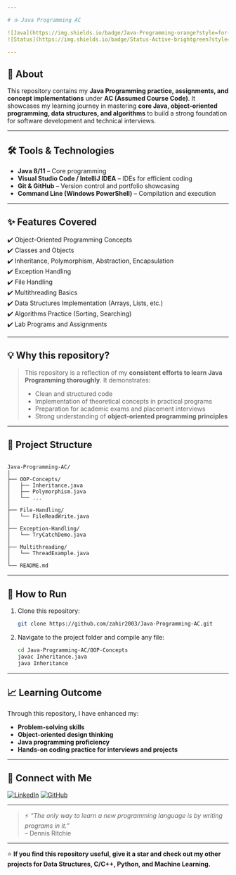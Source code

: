 ```yaml
---

# ☕ Java Programming AC

![Java](https://img.shields.io/badge/Java-Programming-orange?style=for-the-badge&logo=java)
![Status](https://img.shields.io/badge/Status-Active-brightgreen?style=for-the-badge)

---
```


## 📌 **About**

This repository contains my **Java Programming practice, assignments, and concept implementations** under **AC (Assumed Course Code)**. It showcases my learning journey in mastering **core Java, object-oriented programming, data structures, and algorithms** to build a strong foundation for software development and technical interviews.

---

## 🛠️ **Tools & Technologies**

- **Java 8/11** – Core programming  
- **Visual Studio Code / IntelliJ IDEA** – IDEs for efficient coding  
- **Git & GitHub** – Version control and portfolio showcasing  
- **Command Line (Windows PowerShell)** – Compilation and execution

---

## ✨ **Features Covered**

✔️ Object-Oriented Programming Concepts  
✔️ Classes and Objects  
✔️ Inheritance, Polymorphism, Abstraction, Encapsulation  
✔️ Exception Handling  
✔️ File Handling  
✔️ Multithreading Basics  
✔️ Data Structures Implementation (Arrays, Lists, etc.)  
✔️ Algorithms Practice (Sorting, Searching)  
✔️ Lab Programs and Assignments

---

## 💡 **Why this repository?**

> This repository is a reflection of my **consistent efforts to learn Java Programming thoroughly**. It demonstrates:
>
> - Clean and structured code  
> - Implementation of theoretical concepts in practical programs  
> - Preparation for academic exams and placement interviews  
> - Strong understanding of **object-oriented programming principles**

---

## 📂 **Project Structure**

```

Java-Programming-AC/
│
├── OOP-Concepts/
│   ├── Inheritance.java
│   ├── Polymorphism.java
│   └── ...
│
├── File-Handling/
│   └── FileReadWrite.java
│
├── Exception-Handling/
│   └── TryCatchDemo.java
│
├── Multithreading/
│   └── ThreadExample.java
│
└── README.md

````

---

## 🚀 **How to Run**

1. Clone this repository:
    ```bash
    git clone https://github.com/zahir2003/Java-Programming-AC.git
    ```
2. Navigate to the project folder and compile any file:
    ```bash
    cd Java-Programming-AC/OOP-Concepts
    javac Inheritance.java
    java Inheritance
    ```

---

## 📈 **Learning Outcome**

Through this repository, I have enhanced my:

- **Problem-solving skills**
- **Object-oriented design thinking**
- **Java programming proficiency**
- **Hands-on coding practice for interviews and projects**

---

## 🤝 **Connect with Me**

[![LinkedIn](https://img.shields.io/badge/LinkedIn-blue?style=for-the-badge&logo=linkedin)](https://www.linkedin.com/in/zahir2003)
[![GitHub](https://img.shields.io/badge/GitHub-Profile-black?style=for-the-badge&logo=github)](https://github.com/zahir2003)

---

> ⚡ *“The only way to learn a new programming language is by writing programs in it.”*  
> – Dennis Ritchie

---

⭐ **If you find this repository useful, give it a star and check out my other projects for Data Structures, C/C++, Python, and Machine Learning.**
